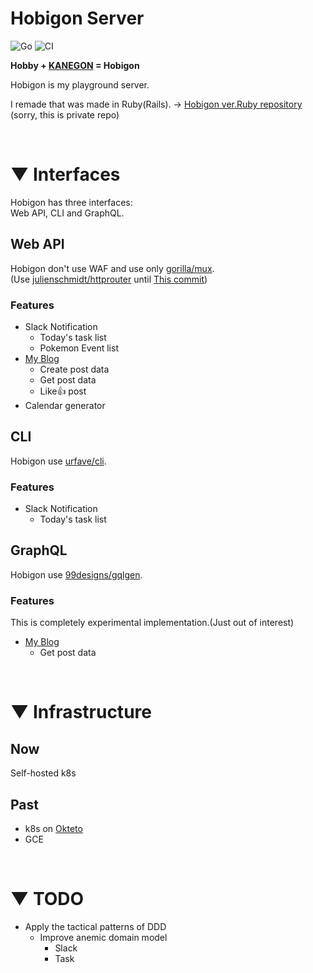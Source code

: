 # Hobigon Server

![Go](https://img.shields.io/badge/Go-1.23-blue.svg)
![CI](https://github.com/yyh-gl/hobigon-golang-api-server/actions/workflows/integration.yml/badge.svg?branch=main)

**Hobby + [KANEGON](https://m-78.jp/ultraman-archives/kanegons-cocoon/) = Hobigon**

Hobigon is my playground server.

I remade that was made in Ruby(Rails).
-> [Hobigon ver.Ruby repository](https://github.com/yyh-gl/hobigon-rails-api-server) (sorry, this is
private repo)

<br>

# ▼ Interfaces

Hobigon has three interfaces:<br>
Web API, CLI and GraphQL.

## Web API

Hobigon don't use WAF and use only [gorilla/mux](https://github.com/gorilla/mux).
<br>
(Use [julienschmidt/httprouter](https://github.com/julienschmidt/httprouter)
until [This commit](https://github.com/yyh-gl/hobigon-golang-api-server/tree/b0c0fb3e52df7714593386840e64a9bf7f32f1a4))

### Features

- Slack Notification
    - Today's task list
    - Pokemon Event list
- [My Blog](https://yyh-gl.github.io/tech-blog/)
    - Create post data
    - Get post data
    - Like👍 post
- Calendar generator

## CLI

Hobigon use [urfave/cli](https://github.com/urfave/cli).

### Features

- Slack Notification
    - Today's task list

## GraphQL

Hobigon use [99designs/gqlgen](https://github.com/99designs/gqlgen).

### Features

This is completely experimental implementation.(Just out of interest)

- [My Blog](https://yyh-gl.github.io/tech-blog/)
    - Get post data

<br>

# ▼ Infrastructure

## Now

Self-hosted k8s

## Past

- k8s on [Okteto](https://www.okteto.com/)
- GCE

<br>

# ▼ TODO

- Apply the tactical patterns of DDD
    - Improve anemic domain model
        - Slack
        - Task

